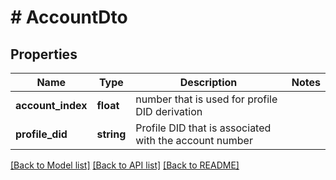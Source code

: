 # # AccountDto

## Properties

Name | Type | Description | Notes
------------ | ------------- | ------------- | -------------
**account_index** | **float** | number that is used for profile DID derivation |
**profile_did** | **string** | Profile DID that is associated with the account number |

[[Back to Model list]](../../README.md#models) [[Back to API list]](../../README.md#endpoints) [[Back to README]](../../README.md)
